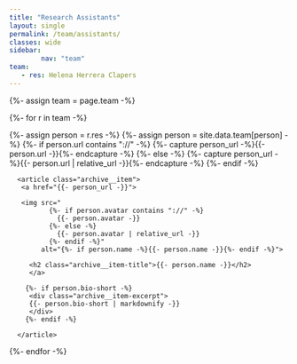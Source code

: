 ```yaml
---
title: "Research Assistants"
layout: single
permalink: /team/assistants/
classes: wide
sidebar:
        nav: "team"
team:
   - res: Helena Herrera Clapers 
---
```

<section class="entries-grid">
{%- assign team = page.team -%}

{%- for r in team -%}

   <div class="grid__item-adjust">
   {%- assign person = r.res -%}
   {%- assign person = site.data.team[person] -%}
    {%- if person.url contains "://" -%}
      {%- capture person_url -%}{{- person.url -}}{%- endcapture -%}
    {%- else -%}
      {%- capture person_url -%}{{- person.url | relative_url -}}{%- endcapture -%}
    {%- endif -%}

      <article class="archive__item">
       <a href="{{- person_url -}}">

       <img src="
              {%- if person.avatar contains "://" -%}
                {{- person.avatar -}}
              {%- else -%}
                {{- person.avatar | relative_url -}}
              {%- endif -%}"
            alt="{%- if person.name -%}{{- person.name -}}{%- endif -%}">

         <h2 class="archive__item-title">{{- person.name -}}</h2>
         </a>

        {%- if person.bio-short -%}
         <div class="archive__item-excerpt">
         {{- person.bio-short | markdownify -}}
         </div>
        {%- endif -%}

      </article>
   </div>
{%- endfor -%}
</section>

